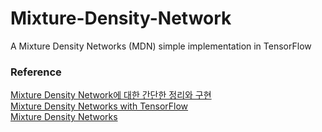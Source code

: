 # Mixture-Density-Network
A Mixture Density Networks (MDN) simple implementation in TensorFlow
### Reference
[Mixture Density Network에 대한 간단한 정리와 구현](https://kangbk0120.github.io/articles/2018-05/MDN)  
[Mixture Density Networks with TensorFlow](http://blog.otoro.net/2015/11/24/mixture-density-networks-with-tensorflow/)  
[Mixture Density Networks](https://publications.aston.ac.uk/373/1/NCRG_94_004.pdf)